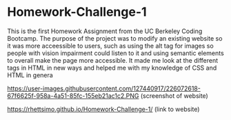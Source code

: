 # Homework-Challenge-1

This is the first Homework Assignment from the UC Berkeley Coding Bootcamp. The purpose of the project was to modify an existing website so it was more acceessible to users, such as using the alt tag for images so people with vision impairment could listen to it and using semantic elements to overall make the page more accessible. It made me look at the different tags in HTML in new ways and helped me with my knowledge of CSS and HTML in genera

https://user-images.githubusercontent.com/127440917/226072618-67f6625f-958a-4a51-85fc-155eb21ac1c2.PNG (screenshot of website)

https://rhettsimo.github.io/Homework-Challenge-1/ (link to website)
